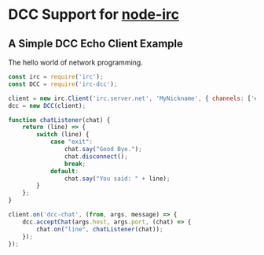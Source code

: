 # DCC Support for [node-irc](https://github.com/martynsmith/node-irc)

## A Simple DCC Echo Client Example

The hello world of network programming.

```javascript
const irc = require('irc');
const DCC = require('irc-dcc');

client = new irc.Client('irc.server.net', 'MyNickname', { channels: ['#a_channel'] })
dcc = new DCC(client);

function chatListener(chat) {
    return (line) => {
        switch (line) {
            case "exit":
                chat.say("Good Bye.");
                chat.disconnect();
                break;
            default:
                chat.say("You said: " + line);
        }
    };
}

client.on('dcc-chat', (from, args, message) => {
    dcc.acceptChat(args.host, args.port, (chat) => {
        chat.on("line", chatListener(chat));
    });
});
```